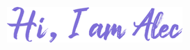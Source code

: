 <p align="center"><a href="https://anuraghazra.github.io"><img width="80%" alt="Hello, I'm Alec" src="./hi2.png" /></a></p>
